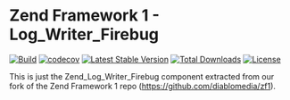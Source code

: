 # Zend Framework 1 - Log_Writer_Firebug

[![Build](https://github.com/diablomedia/zf1-log-writer-firebug/workflows/Build/badge.svg?event=push)](https://github.com/diablomedia/zf1-log-writer-firebug/actions?query=workflow%3ABuild+event%3Apush)
[![codecov](https://codecov.io/gh/diablomedia/zf1-log-writer-firebug/branch/master/graph/badge.svg)](https://codecov.io/gh/diablomedia/zf1-log-writer-firebug)
[![Latest Stable Version](https://poser.pugx.org/fragotesac/zf1-log-writer-firebug/v/stable)](https://packagist.org/packages/fragotesac/zf1-log-writer-firebug)
[![Total Downloads](https://poser.pugx.org/fragotesac/zf1-log-writer-firebug/downloads)](https://packagist.org/packages/fragotesac/zf1-log-writer-firebug)
[![License](https://poser.pugx.org/fragotesac/zf1-log-writer-firebug/license)](https://packagist.org/packages/fragotesac/zf1-log-writer-firebug)

This is just the Zend_Log_Writer_Firebug component extracted from our fork of the Zend Framework 1 repo (https://github.com/diablomedia/zf1).

